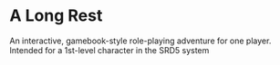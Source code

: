 # A Long Rest

An interactive, gamebook-style role-playing adventure for one player.
Intended for a 1st-level character in the SRD5 system
